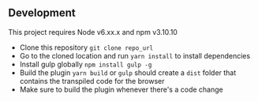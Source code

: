 ## Development

This project requires Node v6.xx.x and npm v3.10.10

 * Clone this repository
    ```git clone repo_url```
 * Go to the cloned location and run 
    `yarn install` to install dependencies
 * Install gulp globally
    `npm install gulp -g`
 * Build the plugin
    `yarn build` or `gulp` should create a `dist` folder that contains the transpiled code for the browser
  * Make sure to build the plugin whenever there's a code change
  
